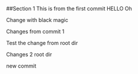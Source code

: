 ##Section 1
This is from the first commit HELLO
Oh

Change with black magic

Changes from commit 1

Test the change from root dir

Changes 2 root dir

new commit